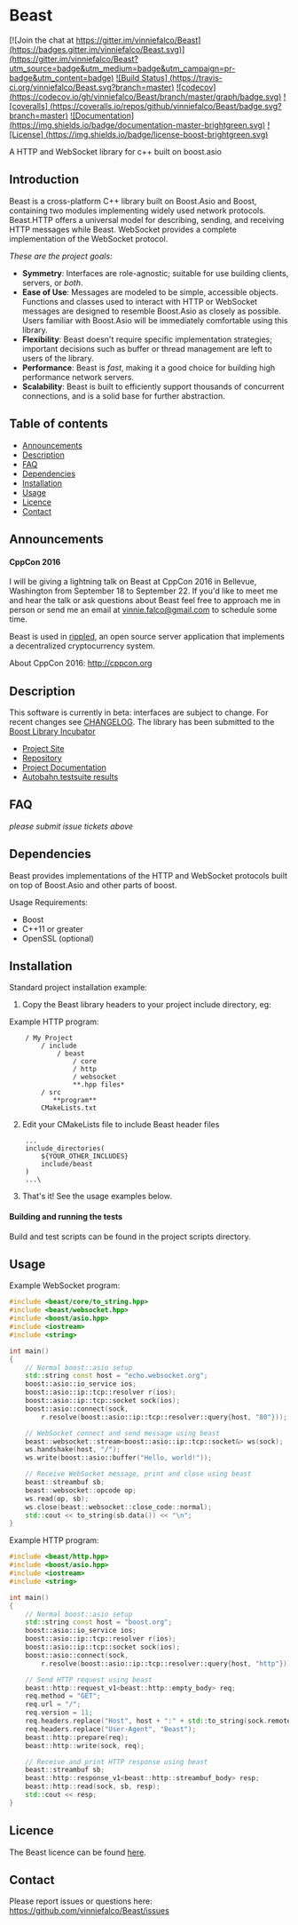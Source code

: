 # Beast

[![Join the chat at https://gitter.im/vinniefalco/Beast](https://badges.gitter.im/vinniefalco/Beast.svg)](https://gitter.im/vinniefalco/Beast?utm_source=badge&utm_medium=badge&utm_campaign=pr-badge&utm_content=badge) [![Build Status]
(https://travis-ci.org/vinniefalco/Beast.svg?branch=master)](https://travis-ci.org/vinniefalco/Beast) [![codecov]
(https://codecov.io/gh/vinniefalco/Beast/branch/master/graph/badge.svg)](https://codecov.io/gh/vinniefalco/Beast) [![coveralls]
(https://coveralls.io/repos/github/vinniefalco/Beast/badge.svg?branch=master)](https://coveralls.io/github/vinniefalco/Beast?branch=master) [![Documentation]
(https://img.shields.io/badge/documentation-master-brightgreen.svg)](http://vinniefalco.github.io/beast/) [![License]
(https://img.shields.io/badge/license-boost-brightgreen.svg)](LICENSE_1_0.txt)

A HTTP and WebSocket library for c++ built on boost.asio

## Introduction
Beast is a cross-platform C++ library built on Boost.Asio and Boost, containing two modules implementing widely used network protocols. Beast.HTTP offers a universal model for describing, sending, and receiving HTTP messages while Beast. WebSocket provides a complete implementation of the WebSocket protocol.

*These are the project goals:*

- **Symmetry**: Interfaces are role-agnostic; suitable for use building clients, servers, or *both*.
- **Ease of Use**: Messages are modeled to be simple, accessible objects. Functions and classes used to interact with HTTP or WebSocket messages are designed to resemble Boost.Asio as closely as possible. Users familiar with Boost.Asio will be immediately comfortable using this library.
- **Flexibility**: Beast doesn't require specific implementation strategies; important decisions such as buffer or thread management are left to users of the library.
- **Performance**: Beast is *fast*, making it a good choice for building high performance network servers.
- **Scalability**: Beast is built to efficiently support thousands of concurrent connections, and is a solid base for further abstraction.


## Table of contents
- [Announcements](#announcements)
- [Description](#description)
- [FAQ](#faq)
- [Dependencies](#dependencies)
- [Installation](#install)
- [Usage](#usage)
- [Licence](#licence)
- [Contact](#contact)

## Announcements
#### CppCon 2016

I will be giving a lightning talk on Beast at CppCon 2016 in Bellevue,
Washington from September 18 to September 22. If you'd like to meet me
and hear the talk or ask questions about Beast feel free to approach
me in person or send me an email at vinnie.falco@gmail.com to schedule
some time.

Beast is used in [rippled](https://github.com/ripple/rippled), an
open source server application that implements a decentralized
cryptocurrency system.

About CppCon 2016:
http://cppcon.org

## Description

This software is currently in beta: interfaces are subject to change. For
recent changes see [CHANGELOG](CHANGELOG).
The library has been submitted to the
[Boost Library Incubator](http://rrsd.com/blincubator.com/bi_library/beast-2/?gform_post_id=1579)

* [Project Site](http://vinniefalco.github.io/)
* [Repository](https://github.com/vinniefalco/Beast)
* [Project Documentation](http://vinniefalco.github.io/beast/)
* [Autobahn.testsuite results](http://vinniefalco.github.io/autobahn/index.html)


## FAQ

*please submit issue tickets above*

## Dependencies

Beast provides implementations of the HTTP and WebSocket protocols
built on top of Boost.Asio and other parts of boost.

Usage Requirements:

* Boost
* C++11 or greater
* OpenSSL (optional)

## Installation

Standard project installation example:

1. Copy the Beast library headers to your project include directory, eg:


Example HTTP program:
```
    / My Project
        / include
            / beast
                / core
                / http
                / websocket
                **.hpp files*
        / src
           **program**
        CMakeLists.txt
```
2. Edit your CMakeLists file to include Beast header files

```
    ...
    include_directories(
        ${YOUR_OTHER_INCLUDES}
        include/beast
    )
    ...\
```

3. That's it! See the usage examples below.

#### Building and running the tests

Build and test scripts can be found in the project scripts directory.

## Usage

Example WebSocket program:
```C++
#include <beast/core/to_string.hpp>
#include <beast/websocket.hpp>
#include <boost/asio.hpp>
#include <iostream>
#include <string>

int main()
{
    // Normal boost::asio setup
    std::string const host = "echo.websocket.org";
    boost::asio::io_service ios;
    boost::asio::ip::tcp::resolver r(ios);
    boost::asio::ip::tcp::socket sock(ios);
    boost::asio::connect(sock,
        r.resolve(boost::asio::ip::tcp::resolver::query{host, "80"}));

    // WebSocket connect and send message using beast
    beast::websocket::stream<boost::asio::ip::tcp::socket&> ws(sock);
    ws.handshake(host, "/");
    ws.write(boost::asio::buffer("Hello, world!"));

    // Receive WebSocket message, print and close using beast
    beast::streambuf sb;
    beast::websocket::opcode op;
    ws.read(op, sb);
    ws.close(beast::websocket::close_code::normal);
    std::cout << to_string(sb.data()) << "\n";
}
```

Example HTTP program:
```C++
#include <beast/http.hpp>
#include <boost/asio.hpp>
#include <iostream>
#include <string>

int main()
{
    // Normal boost::asio setup
    std::string const host = "boost.org";
    boost::asio::io_service ios;
    boost::asio::ip::tcp::resolver r(ios);
    boost::asio::ip::tcp::socket sock(ios);
    boost::asio::connect(sock,
        r.resolve(boost::asio::ip::tcp::resolver::query{host, "http"}));

    // Send HTTP request using beast
    beast::http::request_v1<beast::http::empty_body> req;
    req.method = "GET";
    req.url = "/";
    req.version = 11;
    req.headers.replace("Host", host + ":" + std::to_string(sock.remote_endpoint().port()));
    req.headers.replace("User-Agent", "Beast");
    beast::http::prepare(req);
    beast::http::write(sock, req);

    // Receive and print HTTP response using beast
    beast::streambuf sb;
    beast::http::response_v1<beast::http::streambuf_body> resp;
    beast::http::read(sock, sb, resp);
    std::cout << resp;
}
```

## Licence

The Beast licence can be found [here]('https://github.com/vinniefalco/Beast/blob/master/LICENSE_1_0.txt').
## Contact

Please report issues or questions here:
https://github.com/vinniefalco/Beast/issues
